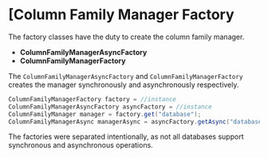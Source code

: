 # \[Column Family Manager Factory

The factory classes have the duty to create the column family manager.

* **ColumnFamilyManagerAsyncFactory**
* **ColumnFamilyManagerFactory**

The `ColumnFamilyManagerAsyncFactory` and `ColumnFamilyManagerFactory` creates the manager synchronously and asynchronously respectively.

```java
ColumnFamilyManagerFactory factory = //instance
ColumnFamilyManagerAsyncFactory asyncFactory = //instance
ColumnFamilyManager manager = factory.get("database");
ColumnFamilyManagerAsync managerAsync = asyncFactory.getAsync("database");
```

The factories were separated intentionally, as not all databases support synchronous and asynchronous operations.


